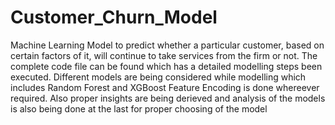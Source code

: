 # Customer_Churn_Model
Machine Learning Model to predict whether a particular customer, based on certain factors of it, will continue to take services from the firm or not. 
The complete code file can be found which has a detailed modelling steps been executed.
Different models are being considered while modelling which includes Random Forest and XGBoost
Feature Encoding is done whereever required. Also proper insights are being derieved and analysis of the models is also being done at the last for proper choosing of the model
